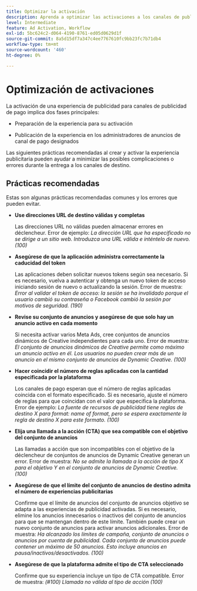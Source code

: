 ```yaml
---
title: Optimizar la activación
description: Aprenda a optimizar las activaciones a los canales de publicidad de pago de terceros.
level: Intermediate
feature: Ad Activation, Workflow
exl-id: 5bc624c2-d064-4190-8761-ed05d0629d1f
source-git-commit: 8a5d15df7a347c4ee7767610fc9bb23fc7b71db4
workflow-type: tm+mt
source-wordcount: '460'
ht-degree: 0%

---
```


# Optimización de activaciones

La activación de una experiencia de publicidad para canales de publicidad de pago implica dos fases principales:

* Preparación de la experiencia para su activación

* Publicación de la experiencia en los administradores de anuncios de canal de pago designados

Las siguientes prácticas recomendadas al crear y activar la experiencia publicitaria pueden ayudar a minimizar las posibles complicaciones o errores durante la entrega a los canales de destino.

## Prácticas recomendadas

Estas son algunas prácticas recomendadas comunes y los errores que pueden evitar.

* **Use direcciones URL de destino válidas y completas**

  Las direcciones URL no válidas pueden almacenar errores en déclencheur. Error de ejemplo: _La dirección URL que ha especificado no se dirige a un sitio web. Introduzca una URL válida e inténtelo de nuevo. (100)_

* **Asegúrese de que la aplicación administra correctamente la caducidad del token**

  Las aplicaciones deben solicitar nuevos tokens según sea necesario. Si es necesario, vuelva a autenticar y obtenga un nuevo token de acceso iniciando sesión de nuevo o actualizando la sesión. Error de muestra: _Error al validar el token de acceso: la sesión se ha invalidado porque el usuario cambió su contraseña o Facebook cambió la sesión por motivos de seguridad. (190)_

* **Revise su conjunto de anuncios y asegúrese de que solo hay un anuncio activo en cada momento**

  Si necesita activar varios Meta Ads, cree conjuntos de anuncios dinámicos de Creative independientes para cada uno. Error de muestra: _El conjunto de anuncios dinámicos de Creative permite como máximo un anuncio activo en él. Los usuarios no pueden crear más de un anuncio en el mismo conjunto de anuncios de Dynamic Creative. (100)_

* **Hacer coincidir el número de reglas aplicadas con la cantidad especificada por la plataforma**

  Los canales de pago esperan que el número de reglas aplicadas coincida con el formato especificado.  Si es necesario, ajuste el número de reglas para que coincidan con el valor que especifica la plataforma. Error de ejemplo: _La fuente de recursos de publicidad tiene reglas de destino X para format: name of format, pero se espera exactamente la regla de destino X para este formato. (100)_

* **Elija una llamada a la acción (CTA) que sea compatible con el objetivo del conjunto de anuncios**

  Las llamadas a acción que son incompatibles con el objetivo de la déclencheur de conjuntos de anuncios de Dynamic Creative generan un error. Error de muestra: _No se admite la llamada a la acción de tipo X para el objetivo Y en el conjunto de anuncios de Dynamic Creative. (100)_

* **Asegúrese de que el límite del conjunto de anuncios de destino admita el número de experiencias publicitarias**

  Confirme que el límite de anuncios del conjunto de anuncios objetivo se adapta a las experiencias de publicidad activadas. Si es necesario, elimine los anuncios innecesarios o inactivos del conjunto de anuncios para que se mantengan dentro de este límite. También puede crear un nuevo conjunto de anuncios para activar anuncios adicionales. Error de muestra: _Ha alcanzado los límites de campaña, conjunto de anuncios o anuncios por cuenta de publicidad. Cada conjunto de anuncios puede contener un máximo de 50 anuncios. Esto incluye anuncios en pausa/inactivos/desactivados. (100)_

* **Asegúrese de que la plataforma admite el tipo de CTA seleccionado**

  Confirme que su experiencia incluye un tipo de CTA compatible. Error de muestra: _(#100) Llamada no válida al tipo de acción (100)_
